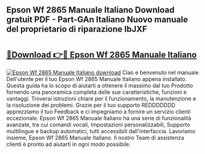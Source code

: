 ## Epson Wf 2865 Manuale Italiano Download gratuit PDF - Part-GAn Italiano Nuovo manuale del proprietario di riparazione IbJXF

# <h2><a href="http://dffjtz.blite.top/?on=Epson+Wf+2865+Manuale+Italiano">🔗Download 👉🔴 Epson Wf 2865 Manuale Italiano</a></h2>

[![Epson Wf 2865 Manuale Italiano download](https://i.imgur.com/lujVjoI.png)](http://dffjtz.blite.top/?on=Epson+Wf+2865+Manuale+Italiano)
Ciao e benvenuto nel manuale Dell'utente per il tuo Epson Wf 2865 Manuale Italiano appena installato. Questa guida ha lo scopo di aiutarti a ottenere il massimo dal tuo Prodotto fornendo una panoramica completa delle sue caratteristiche, funzioni e vantaggi. Troverai istruzioni chiare per il funzionamento, la manutenzione e la risoluzione dei problemi. Grazie per il tuo supporto REDDDDDDD apprezziamo il tuo Feedback e ci impegniamo a fornire un servizio clienti eccezionale. Epson Wf 2865 Manuale Italiano ha una serie di funzionalità avanzate, tra cui comandi vocali, Impostazioni personalizzabili, Supporto multilingue e backup automatici, tutti accessibili dall'interfaccia. Lavoriamo insieme, Epson Wf 2865 Manuale Italiano. Il nostro Team di assistenza clienti è pronto ad aiutarti in ogni modo possibile.

